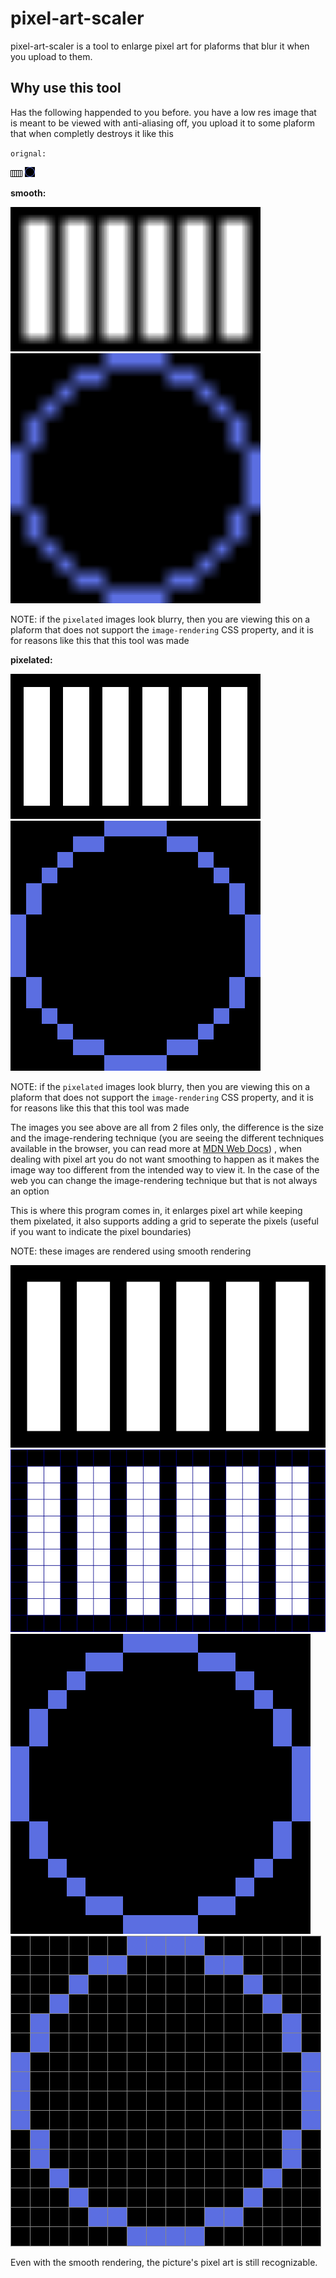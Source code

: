 # pixel-art-scaler

pixel-art-scaler is a tool to enlarge pixel art for plaforms that blur it when you upload to them.

## Why use this tool

Has the following happended to you before. you have a low res image that is meant to be viewed
with anti-aliasing off, you upload it to some plaform that when completly destroys it like this

`orignal:`

<img src="docs/assets/example-one.png" alt="orignal size grid image" />

<img src="docs/assets/example2.png" alt="orignal size circle image" />

**smooth:**

<img src="docs/assets/example-one.png" width="400px" style="image-rendering: smooth;" alt="smooth grid image"/>
<img src="docs/assets/example2.png" width="400px" style="image-rendering: smooth;" alt="smooth circle image"/>

NOTE: if the `pixelated` images look blurry, then you are viewing this on a plaform that does not support the `image-rendering` CSS property, and it is for reasons like this that this tool was made

**pixelated:**

<img src="docs/assets/example-one.png" width="400px" style="image-rendering: pixelated;" alt="pixelated grid image" />

<img src="docs/assets/example2.png" width="400px" style="image-rendering: pixelated;" alt="pixelated circle image"/>

NOTE: if the `pixelated` images look blurry, then you are viewing this on a plaform that does not support the `image-rendering` CSS property, and it is for reasons like this that this tool was made

The images you see above are all from 2 files only, the difference is the size and the
image-rendering technique (you are seeing the different techniques available in the browser,
you can read more at [MDN Web Docs][MDN Web Docs image-rendering]) , when dealing with
pixel art you do not want smoothing to happen as it makes the image way too different
from the intended way to view it. 
In the case of the web you can change the image-rendering technique but that is not always an option

This is where this program comes in, it enlarges pixel art while keeping them pixelated, it also supports adding a grid to seperate the pixels (useful if you want to indicate the pixel boundaries)

NOTE: these images are rendered using smooth rendering

<img src="docs/assets/example-oneX30.png" style="image-rendering: smooth;" alt="30x grid image" />
<img src="docs/assets/example-oneX30-grid.png" style="image-rendering: smooth;" alt="30x grid image with pixel grid" />

<img src="docs/assets/example2X30.png" style="image-rendering: smooth;" alt="30x grid image" />
<img src="docs/assets/example2X30-grid.png" style="image-rendering: smooth;" alt="30x grid image with pixel grid" />

Even with the smooth rendering, the picture's pixel art is still recognizable.


[MDN Web Docs image-rendering]: https://developer.mozilla.org/en-US/docs/Web/CSS/image-rendering

